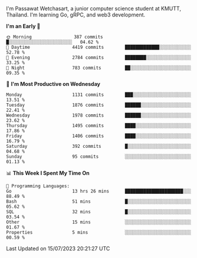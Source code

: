 
I'm Passawat Wetchasart, a junior computer science student at KMUTT, Thailand. I'm learning Go, gRPC, and web3 development.



<!--START_SECTION:waka-->
**I'm an Early 🐤** 

```text
🌞 Morning                387 commits         █░░░░░░░░░░░░░░░░░░░░░░░░   04.62 % 
🌆 Daytime                4419 commits        █████████████░░░░░░░░░░░░   52.78 % 
🌃 Evening                2784 commits        ████████░░░░░░░░░░░░░░░░░   33.25 % 
🌙 Night                  783 commits         ██░░░░░░░░░░░░░░░░░░░░░░░   09.35 % 
```
📅 **I'm Most Productive on Wednesday** 

```text
Monday                   1131 commits        ███░░░░░░░░░░░░░░░░░░░░░░   13.51 % 
Tuesday                  1876 commits        ██████░░░░░░░░░░░░░░░░░░░   22.41 % 
Wednesday                1978 commits        ██████░░░░░░░░░░░░░░░░░░░   23.62 % 
Thursday                 1495 commits        ████░░░░░░░░░░░░░░░░░░░░░   17.86 % 
Friday                   1406 commits        ████░░░░░░░░░░░░░░░░░░░░░   16.79 % 
Saturday                 392 commits         █░░░░░░░░░░░░░░░░░░░░░░░░   04.68 % 
Sunday                   95 commits          ░░░░░░░░░░░░░░░░░░░░░░░░░   01.13 % 
```


📊 **This Week I Spent My Time On** 

```text
💬 Programming Languages: 
Go                       13 hrs 26 mins      ██████████████████████░░░   88.49 % 
Bash                     51 mins             █░░░░░░░░░░░░░░░░░░░░░░░░   05.62 % 
SQL                      32 mins             █░░░░░░░░░░░░░░░░░░░░░░░░   03.54 % 
Other                    15 mins             ░░░░░░░░░░░░░░░░░░░░░░░░░   01.67 % 
Properties               5 mins              ░░░░░░░░░░░░░░░░░░░░░░░░░   00.59 % 
```


 Last Updated on 15/07/2023 20:21:27 UTC
<!--END_SECTION:waka-->

<!--
**markpassawat/markpassawat** is a ✨ _special_ ✨ repository because its `README.md` (this file) appears on your GitHub profile.

Here are some ideas to get you started:

- 🔭 I’m currently working on ...
- 🌱 I’m currently learning ...
- 👯 I’m looking to collaborate on ...
- 🤔 I’m looking for help with ...
- 💬 Ask me about ...
- 📫 How to reach me: ...
- 😄 Pronouns: He/Him
- ⚡ Fun fact: ...
-->
